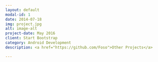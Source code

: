 ```yaml
---
layout: default
modal-id: 1
date: 2014-07-18
img: project.jpg
alt: image-alt
project-date: May 2016
client: Start Bootstrap
category: Android Development
description: <a href="https://github.com/Foso">Other Projects</a>

---
```


